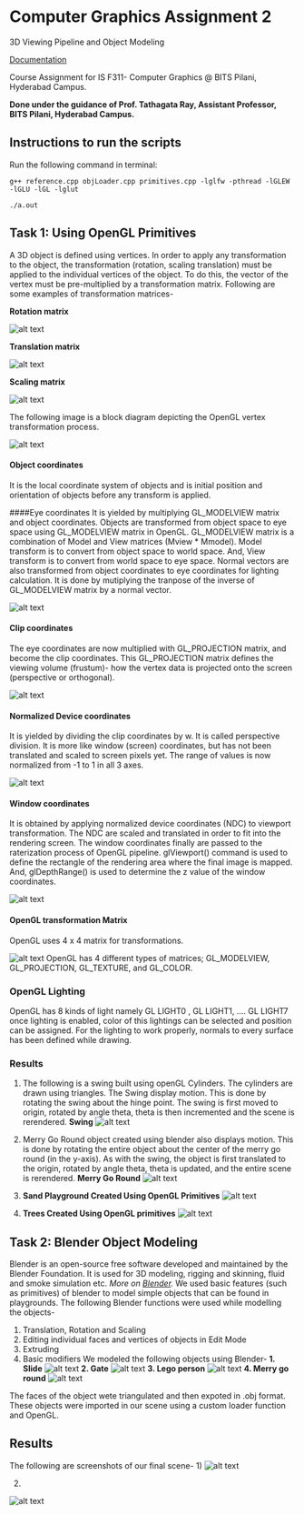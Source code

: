 # Computer Graphics Assignment 2
3D Viewing Pipeline and Object Modeling

[Documentation](../docs/html/index.html)

Course Assignment for IS F311- Computer Graphics @ BITS Pilani, Hyderabad Campus.

**Done under the guidance of Prof. Tathagata Ray, Assistant Professor, BITS Pilani, Hyderabad Campus.**

## Instructions to run the scripts
Run the following command in terminal:
```
g++ reference.cpp objLoader.cpp primitives.cpp -lglfw -pthread -lGLEW -lGLU -lGL -lglut

./a.out
```

## Task 1: Using OpenGL Primitives

A 3D object is defined using vertices. In order to apply any transformation to the object, the transformation (rotation, scaling translation) must be applied to the individual vertices of the object.
To do this, the vector of the vertex must be pre-multiplied by a transformation matrix.
Following are some examples of transformation matrices-

**Rotation matrix**

![alt text](rotation.png "Logo Title Text 1")

**Translation matrix**

![alt text](translation.png "Logo Title Text 1")

**Scaling matrix**

![alt text](scaling.png "Logo Title Text 1")

The following image is a block diagram depicting the OpenGL vertex transformation process.

![alt text](gl.png "Logo Title Text 1")

#### Object coordinates
It is the local coordinate system of objects and is initial position and orientation of objects before any transform is applied.

####Eye coordinates
It is yielded by multiplying GL_MODELVIEW matrix and object coordinates. Objects are transformed from object space to eye space using GL_MODELVIEW matrix in OpenGL. GL_MODELVIEW matrix is a combination of Model and View matrices (Mview * Mmodel). Model transform is to convert from object space to world space. And, View transform is to convert from world space to eye space.
Normal vectors are also transformed from object coordinates to eye coordinates for lighting calculation. It is done by mutiplying the tranpose of the inverse of GL_MODELVIEW matrix by a normal vector.

![alt text](eye.png "Logo Title Text 1")

#### Clip coordinates
The eye coordinates are now multiplied with GL_PROJECTION matrix, and become the clip coordinates. This GL_PROJECTION matrix defines the viewing volume (frustum)- how the vertex data is projected onto the screen (perspective or orthogonal).

![alt text](clip.png "Logo Title Text 1")

#### Normalized Device coordinates
It is yielded by dividing the clip coordinates by w. It is called perspective division. It is more like window (screen) coordinates, but has not been translated and scaled to screen pixels yet. The range of values is now normalized from -1 to 1 in all 3 axes.

![alt text](ndc.png "Logo Title Text 1")

#### Window coordinates
It is obtained by applying normalized device coordinates (NDC) to viewport transformation. The NDC are scaled and translated in order to fit into the rendering screen. The window coordinates finally are passed to the raterization process of OpenGL pipeline. glViewport() command is used to define the rectangle of the rendering area where the final image is mapped. And, glDepthRange() is used to determine the z value of the window coordinates.

![alt text](window.png "Logo Title Text 1")

#### OpenGL transformation Matrix
OpenGL uses 4 x 4 matrix for transformations.

![alt text](tf.png "Logo Title Text 1")
OpenGL has 4 different types of matrices; GL_MODELVIEW, GL_PROJECTION, GL_TEXTURE, and GL_COLOR.

### OpenGL Lighting
OpenGL has 8 kinds of light namely GL LIGHT0 , GL LIGHT1, .... GL LIGHT7
once lighting is enabled, color of this lightings can be selected and position can be assigned. 
For the lighting to work properly, normals to every surface has been defined while drawing.

### Results
1) The following is a swing built using openGL Cylinders. The cylinders are drawn using triangles.
The Swing display motion. This is done by rotating the swing about the hinge point. 
The swing is first moved to origin, rotated by angle theta, theta is then incremented and the scene is rerendered.
**Swing**
![alt text](Swing.gif "Logo Title Text 1")

2) Merry Go Round object created using blender also displays motion. This is done by rotating the entire object about the center of the 
merry go round (in the y-axis). As with the swing, the object is first translated to the origin, rotated by angle theta, theta is updated, and the entire
scene is rerendered.
**Merry Go Round**
![alt text](merry.gif "Logo Title Text 1")

3) **Sand Playground Created Using OpenGL Primitives**
![alt text](sand-playground.png "Logo Title Text 1")

4) **Trees Created Using OpenGL primitives**
![alt text](trees.png "Logo Title Text 1")

## Task 2: Blender Object Modeling
Blender is an open-source free software developed and maintained by the Blender Foundation. It is used for 3D modeling, rigging and skinning, fluid and smoke simulation etc.
*More on [Blender](https://en.wikipedia.org/wiki/Blender_(software)).*
We used basic features (such as primitives) of blender to model simple objects that can be found in playgrounds.
The following Blender functions were used while modelling the objects-
1. Translation, Rotation and Scaling
2. Editing individual faces and vertices of objects in Edit Mode
3. Extruding
4. Basic modifiers
We modeled the following objects using Blender-
**1. Slide**
![alt text](Capture.JPG "Logo Title Text 1")
**2. Gate**
![alt text](gate.png "Logo Title Text 1")
**3. Lego person**
![alt text](Capture3.JPG "Logo Title Text 1")
**4. Merry go round**
![alt text](Capture2.JPG "Logo Title Text 1")

The faces of the object wete triangulated and then expoted in .obj format. These objects were imported in our scene using a custom loader function and OpenGL.

## Results
The following are screenshots of our final scene-
1)
![alt text](final-2.png "Logo Title Text 1")

2)
![alt text](final-1.png "Logo Title Text 1")
